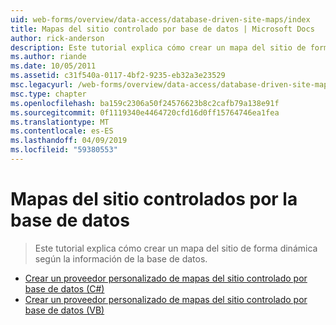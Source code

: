 ```yaml
---
uid: web-forms/overview/data-access/database-driven-site-maps/index
title: Mapas del sitio controlado por base de datos | Microsoft Docs
author: rick-anderson
description: Este tutorial explica cómo crear un mapa del sitio de forma dinámica según la información de la base de datos.
ms.author: riande
ms.date: 10/05/2011
ms.assetid: c31f540a-0117-4bf2-9235-eb32a3e23529
msc.legacyurl: /web-forms/overview/data-access/database-driven-site-maps
msc.type: chapter
ms.openlocfilehash: ba159c2306a50f24576623b8c2cafb79a138e91f
ms.sourcegitcommit: 0f1119340e4464720cfd16d0ff15764746ea1fea
ms.translationtype: MT
ms.contentlocale: es-ES
ms.lasthandoff: 04/09/2019
ms.locfileid: "59380553"
---
```

# <a name="database-driven-site-maps"></a>Mapas del sitio controlados por la base de datos

> Este tutorial explica cómo crear un mapa del sitio de forma dinámica según la información de la base de datos.


- [Crear un proveedor personalizado de mapas del sitio controlado por base de datos (C#)](building-a-custom-database-driven-site-map-provider-cs.md)
- [Crear un proveedor personalizado de mapas del sitio controlado por base de datos (VB)](building-a-custom-database-driven-site-map-provider-vb.md)
